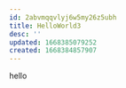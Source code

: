 ```yaml
---
id: 2abvmqqvlyj6w5my26z5ubh
title: HelloWorld3
desc: ''
updated: 1668385079252
created: 1668384857907
---
```

hello 